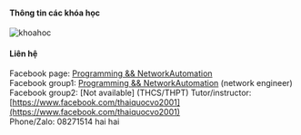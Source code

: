 #### Thông tin các khóa học
![khoahoc](https://scontent.fhan2-4.fna.fbcdn.net/v/t1.6435-9/153605618_113159460818248_7297268874083151530_n.jpg?_nc_cat=105&ccb=1-3&_nc_sid=730e14&_nc_ohc=AGcRj-g6zz0AX9-nMR4&_nc_ht=scontent.fhan2-4.fna&oh=26d82f81a16d02e24b7cbaf69092d077&oe=60B34AB1)                
          

#### Liên hệ
Facebook page: [Programming && NetworkAutomation](https://www.facebook.com/programmingna2001/)      
Facebook group1: [Programming && NetworkAutomation](https://www.facebook.com/groups/programmingna2001/) (network engineer) 
Facebook group2: [Not available] (THCS/THPT) 
Tutor/instructor: [https://www.facebook.com/thaiquocvo2001](https://www.facebook.com/thaiquocvo2001)    
Phone/Zalo: 08271514 hai hai              
